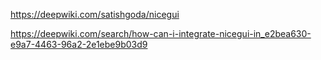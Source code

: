 https://deepwiki.com/satishgoda/nicegui

https://deepwiki.com/search/how-can-i-integrate-nicegui-in_e2bea630-e9a7-4463-96a2-2e1ebe9b03d9
